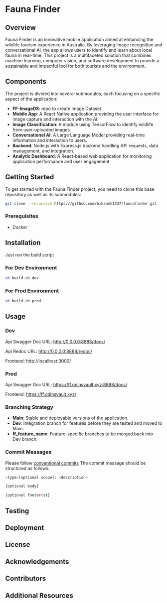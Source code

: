 
# Fauna Finder

## Overview
Fauna Finder is an innovative mobile application aimed at enhancing the wildlife tourism experience in Australia. By leveraging image recognition and conversational AI, the app allows users to identify and learn about local fauna in real-time. This project is a multifaceted solution that combines machine learning, computer vision, and software development to provide a sustainable and impactful tool for both tourists and the environment.

## Components
The project is divided into several submodules, each focusing on a specific aspect of the application:

- **FF-ImageDS**: repo to create Image Dataset.
- **Mobile App**: A React Native application providing the user interface for image capture and interaction with the AI.
- **Image Classification**: A module using TensorFlow to identify wildlife from user-uploaded images.
- **Conversational AI**: A Large Language Model providing real-time information and interaction to users.
- **Backend**: Node.js with Express.js backend handling API requests, data management, and integration.
- **Analytic Dashboard**: A React-based web application for monitoring application performance and user engagement.

## Getting Started
To get started with the Fauna Finder project, you need to clone this base repository as well as its submodules:

```bash
git clone --recursive https://github.com/bikramk1337/faunafinder.git
```

### Prerequisites
- Docker

## Installation
Just run the build script
### For Dev Environment

```sh
sh build.sh dev
```

### For Prod Environment

```sh
sh build.sh prod
```
   

## Usage
### Dev
Api Swagger Doc URL: http://0.0.0.0:8888/docs/

Api Redoc URL: http://0.0.0.0:8888/redoc/

Frontend: http://localhost:3000/

### Prod
Api Swagger Doc URL: https://ff.odinsvault.xyz:8888/docs/

Frontend: https://ff.odinsvault.xyz/

### Branching Strategy
- **Main**: Stable and deployable versions of the application.
- **Dev**: Integration branch for features before they are tested and moved to Main.
- **ff_feature_name**: Feature-specific branches to be merged back into Dev branch.

### Commit Messages 
Please follow [conventional commits](https://www.conventionalcommits.org/en/v1.0.0/) 
The commit message should be structured as follows:

```sh 
<type>[optional scope]: <description>

[optional body]

[optional footer(s)]
```


## Testing


## Deployment


## License


## Acknowledgements


## Contributors


## Additional Resources
